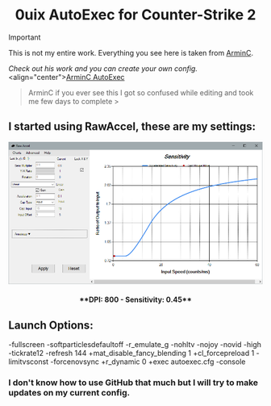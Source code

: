 <h1 align="center">0uix AutoExec for Counter-Strike 2</h1>

> [!IMPORTANT]
>This is not my entire work. Everything you see here is taken from [ArminC](https://github.com/armync).

_Check out his work and you can create your own config._
<align="center">[ArminC AutoExec](https://github.com/armync/ArminC-AutoExec/tree/master)

> ArminC if you ever see this I got so confused while editing and took me few days to complete >

## I started using RawAccel, these are my settings:
![RawAccel](https://raw.githubusercontent.com/0uix/CS2-Custom-Config/refs/heads/main/.github/Pictures/RawAccel.png)
<h4 align="center">**DPI: 800 - Sensitivity: 0.45**</h4>

## Launch Options:
-fullscreen -softparticlesdefaultoff -r_emulate_g -nohltv -nojoy -novid -high -tickrate12 -refresh 144 +mat_disable_fancy_blending 1 +cl_forcepreload 1 -limitvsconst -forcenovsync +r_dynamic 0 +exec autoexec.cfg -console

### I don't know how to use GitHub that much but I will try to make updates on my current config.